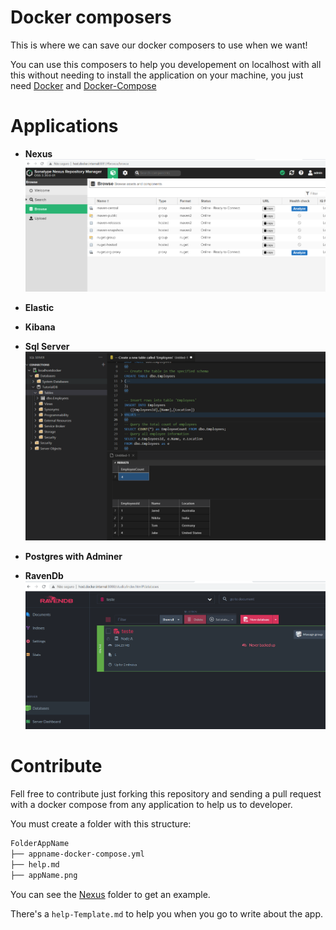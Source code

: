# Docker composers
This is where we can save our docker composers to use when we want!

You can use this composers to help you developement on localhost with all this without needing to install the 
application on your machine, you just need [Docker](https://www.docker.com/get-started) and [Docker-Compose](https://docs.docker.com/compose/)

# Applications

- **Nexus**
![nexus](Nexus/nexus.png)

- **Elastic**

- **Kibana**

- **Sql Server**
![sqlserver](SqlServer/sqlserver.png)

- **Postgres with Adminer**


- **RavenDb**
![ravenDb](RavenDb/ravendb.png)


# Contribute
Fell free to contribute just forking this repository and sending a pull request with a docker compose from any 
application to help us to developer.

You must create a folder with this structure:

```bash
FolderAppName
├── appname-docker-compose.yml
├── help.md
├── appName.png
```

You can see the [Nexus](Nexus) folder to get an example.

There's a `help-Template.md` to help you when you go to write about the app.
